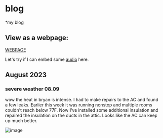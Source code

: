 # blog
*my blog

## View as a webpage:
[WEBPAGE](https://docsify-this.net/?basePath=https://raw.githubusercontent.com/dmalawey/blog/main&sidebar=true&loadFavicon=/img/icon.png&browser-tab-title=blog)

Let's try if I can embed some [audio](audio/01_best_friend_kids.ogg) here.


## August 2023 

### severe weather 08.09
wow the heat in bryan is intense.  I had to make repairs to the AC and found a few leaks.  Earlier this week it was running nonstop and multiple rooms couldn't reach below 77F.  Now I've installed some additional insulation and repaired the insulation on the ducts in the attic.  Looks like the AC can keep up much better.  

![image](https://github.com/dmalawey/blog/assets/42623372/011cc5dd-df01-4a08-b427-33f17eae874b)
